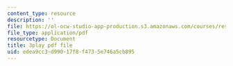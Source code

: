```yaml
---
content_type: resource
description: ''
file: https://ol-ocw-studio-app-production.s3.amazonaws.com/courses/res-3-002-collaborative-design-and-creative-expression-with-arduino-microcontrollers-january-iap-2017/edea9cc3d99017f8f4735e746a5cb895_iNQ0dQ9bPNs.pdf
file_type: application/pdf
resourcetype: Document
title: 3play pdf file
uid: edea9cc3-d990-17f8-f473-5e746a5cb895
---
```

